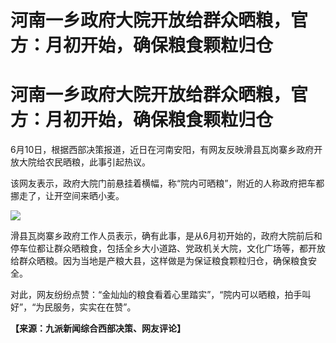 # 河南一乡政府大院开放给群众晒粮，官方：月初开始，确保粮食颗粒归仓

# 河南一乡政府大院开放给群众晒粮，官方：月初开始，确保粮食颗粒归仓

6月10日，根据西部决策报道，近日在河南安阳，有网友反映滑县瓦岗寨乡政府开放大院给农民晒粮，此事引起热议。

该网友表示，政府大院门前悬挂着横幅，称“院内可晒粮”，附近的人称政府把车都挪走了，让开空间来晒小麦。

![](https://inews.gtimg.com/om_bt/OrsRSJvX_AIx0h4brxcfa42hlpCP7PwUD3NCBqOqPAs9UAA/1000)

滑县瓦岗寨乡政府工作人员表示，确有此事，是从6月初开始的，政府大院前后和停车位都让群众晒粮食，包括全乡大小道路、党政机关大院，文化广场等，都开放给群众晒粮。因为当地是产粮大县，这样做是为保证粮食颗粒归仓，确保粮食安全。

对此，网友纷纷点赞：“金灿灿的粮食看着心里踏实”，“院内可以晒粮，拍手叫好”，“为民服务，实实在在赞”。

**【来源：九派新闻综合西部决策、网友评论】**

